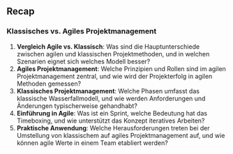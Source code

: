 ## Recap
### Klassisches vs. Agiles Projektmanagement
1. **Vergleich Agile vs. Klassisch**: Was sind die Hauptunterschiede zwischen agilen und klassischen Projektmethoden, und in welchen Szenarien eignet sich welches Modell besser?
2. **Agiles Projektmanagement**: Welche Prinzipien und Rollen sind im agilen Projektmanagement zentral, und wie wird der Projekterfolg in agilen Methoden gemessen?
3. **Klassisches Projektmanagement**: Welche Phasen umfasst das klassische Wasserfallmodell, und wie werden Anforderungen und Änderungen typischerweise gehandhabt?
4. **Einführung in Agile**: Was ist ein Sprint, welche Bedeutung hat das Timeboxing, und wie unterstützt das Konzept iteratives Arbeiten?
5. **Praktische Anwendung**: Welche Herausforderungen treten bei der Umstellung von klassischem auf agiles Projektmanagement auf, und wie können agile Werte in einem Team etabliert werden?



